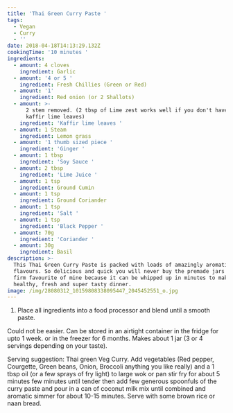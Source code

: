 ```yaml
---
title: 'Thai Green Curry Paste '
tags:
  - Vegan
  - Curry
  - ''
date: 2018-04-18T14:13:29.132Z
cookingTime: '10 minutes '
ingredients:
  - amount: 4 cloves
    ingredient: Garlic
  - amount: '4 or 5 '
    ingredient: Fresh Chillies (Green or Red)
  - amount: '1'
    ingredient: Red onion (or 2 Shallots)
  - amount: >-
      2 stem removed. (2 tbsp of Lime zest works well if you don't have any
      kaffir lime leaves)
    ingredient: 'Kaffir lime leaves '
  - amount: 1 Steam
    ingredient: Lemon grass
  - amount: '1 thumb sized piece '
    ingredient: 'Ginger '
  - amount: 1 tbsp
    ingredient: 'Soy Sauce '
  - amount: 2 tbsp
    ingredient: 'Lime Juice '
  - amount: 1 tsp
    ingredient: Ground Cumin
  - amount: 1 tsp
    ingredient: Ground Coriander
  - amount: 1 tsp
    ingredient: 'Salt '
  - amount: 1 tsp
    ingredient: 'Black Pepper '
  - amount: 70g
    ingredient: 'Coriander '
  - amount: 30g
    ingredient: Basil
description: >-
  This Thai Green Curry Paste is packed with loads of amazingly aromatic fresh
  flavours. So delicious and quick you will never buy the premade jars again! A
  firm favourite of mine because it can be whipped up in minutes to make a
  healthy, fresh and super tasty dinner.
image: /img/28080312_10159808338095447_2045452551_o.jpg
---
```

1. Place all ingredients into a food processor and blend until a smooth paste. 

Could not be easier. Can be stored in an airtight container in the fridge for upto 1 week. or in the freezer for 6 months. Makes about 1 jar (3 or 4 servings depending on your taste).

Serving suggestion: Thai green Veg Curry. Add vegetables (Red pepper, Courgette, Green beans, Onion, Broccoli anything you like really) and a 1 tbsp oil (or a few sprays of fry light) to large wok or pan stir fry for about 5 minutes few minutes until tender then add few generous spoonfuls of the curry paste and pour in a can of coconut milk mix until combined and aromatic simmer for about 10-15 minutes. Serve with some brown rice or naan bread.
